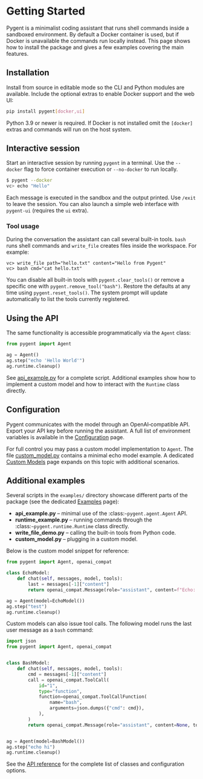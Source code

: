 # Getting Started

Pygent is a minimalist coding assistant that runs shell commands inside a
sandboxed environment. By default a Docker container is used, but if Docker
is unavailable the commands run locally instead. This page shows how to install
the package and gives a few examples covering the main features.

## Installation

Install from source in editable mode so the CLI and Python modules are
available. Include the optional extras to enable Docker support and the web UI:

```bash
pip install pygent[docker,ui]
```

Python 3.9 or newer is required. If Docker is not installed omit the
`[docker]` extras and commands will run on the host system.

## Interactive session

Start an interactive session by running `pygent` in a terminal. Use the
`--docker` flag to force container execution or `--no-docker` to run locally.

```bash
$ pygent --docker
vc> echo "Hello"
```

Each message is executed in the sandbox and the output printed. Use `/exit`
to leave the session. You can also launch a simple web interface with
`pygent-ui` (requires the `ui` extra).

### Tool usage

During the conversation the assistant can call several built-in tools. `bash`
runs shell commands and `write_file` creates files inside the workspace. For
example:

```text
vc> write_file path="hello.txt" content="Hello from Pygent"
vc> bash cmd="cat hello.txt"
```

You can disable all built-in tools with `pygent.clear_tools()` or
remove a specific one with `pygent.remove_tool("bash")`. Restore the
defaults at any time using `pygent.reset_tools()`. The system prompt will
update automatically to list the tools currently registered.

## Using the API

The same functionality is accessible programmatically via the `Agent` class:

```python
from pygent import Agent

ag = Agent()
ag.step("echo 'Hello World'")
ag.runtime.cleanup()
```

See [api_example.py](https://github.com/marianochaves/pygent/blob/main/examples/api_example.py)
for a complete script. Additional examples show how to implement a custom model
and how to interact with the `Runtime` class directly.

## Configuration

Pygent communicates with the model through an OpenAI‑compatible API. Export your
API key before running the assistant. A full list of environment variables is
available in the [Configuration](configuration.md) page.

For full control you may pass a custom model implementation to `Agent`. The file
[custom_model.py](https://github.com/marianochaves/pygent/blob/main/examples/custom_model.py)
contains a minimal echo model example. A dedicated [Custom Models](custom-models.md)
page expands on this topic with additional scenarios.

## Additional examples

Several scripts in the `examples/` directory showcase different parts of the
package (see the dedicated [Examples](examples.md) page):

- **api_example.py** &ndash; minimal use of the :class:`~pygent.agent.Agent` API.
- **runtime_example.py** &ndash; running commands through the
  :class:`~pygent.runtime.Runtime` class directly.
- **write_file_demo.py** &ndash; calling the built-in tools from Python code.
- **custom_model.py** &ndash; plugging in a custom model.

Below is the custom model snippet for reference:

```python
from pygent import Agent, openai_compat

class EchoModel:
    def chat(self, messages, model, tools):
        last = messages[-1]["content"]
        return openai_compat.Message(role="assistant", content=f"Echo: {last}")

ag = Agent(model=EchoModel())
ag.step("test")
ag.runtime.cleanup()
```

Custom models can also issue tool calls. The following model runs the last user
message as a `bash` command:

```python
import json
from pygent import Agent, openai_compat


class BashModel:
    def chat(self, messages, model, tools):
        cmd = messages[-1]["content"]
        call = openai_compat.ToolCall(
            id="1",
            type="function",
            function=openai_compat.ToolCallFunction(
                name="bash",
                arguments=json.dumps({"cmd": cmd}),
            ),
        )
        return openai_compat.Message(role="assistant", content=None, tool_calls=[call])


ag = Agent(model=BashModel())
ag.step("echo hi")
ag.runtime.cleanup()
```

See the [API reference](api-reference.md) for the complete list of classes and
configuration options.
